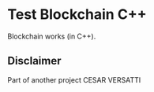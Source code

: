 # Test Blockchain C++
Blockchain works (in C++).

## Disclaimer

Part of another project
CESAR VERSATTI